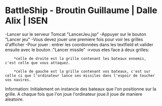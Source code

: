 # BattleShip - Broutin Guillaume | Dalle Alix | ISEN

-Lancer sur le serveur Tomcat "LancerJeu.jsp"
-Appuyer sur le bouton "Lancer jeu"
-Vous devez jouer une premiere fois pour voir les grilles d'afficher
-Pour jouer : entrer les coordonnées dans les textfield et valider ensuite avec le bouton :"Lancer missile"
	->vous etes face à deux grilles:
		
		*celle de droite est la grille contenant les bateaux ennemis, c'est celle que vous attaquez.

		*celle de gauche est la grille contenant vos bateaux, c'est sur celle ci que l'ordinateur lance ses missiles dans l'espoir de toucher vos navires.

Information:
Initialement on instancie des bateaux que l'on positionne sur la grille.
A chaque fois que l'on joue l'ordinateur joue.Il joue de maniere aleatoire.
